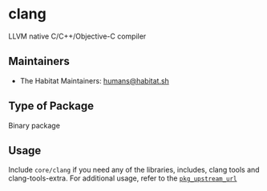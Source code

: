 # clang

LLVM native C/C++/Objective-C compiler

## Maintainers

* The Habitat Maintainers: <humans@habitat.sh>

## Type of Package

Binary package

## Usage

Include `core/clang` if you need any of the libraries, includes, clang tools and clang-tools-extra.  For additional
usage, refer to the [`pkg_upstream_url`](http://clang.llvm.org/)
